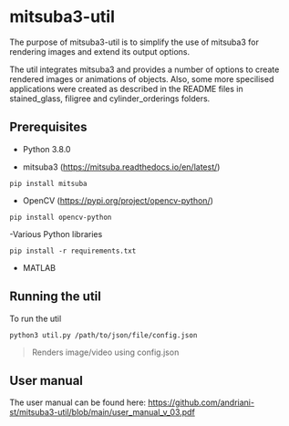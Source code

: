 # mitsuba3-util

The purpose of mitsuba3-util is to simplify the use of mitsuba3 for rendering images and extend its output options. 

The util integrates mitsuba3 and provides a number of options to create rendered images or animations of objects. Also, some more specilised applications were created as described in the README files in stained_glass, filigree and cylinder_orderings folders. 


## Prerequisites
- Python 3.8.0

- mitsuba3 (https://mitsuba.readthedocs.io/en/latest/)
```
pip install mitsuba
```

- OpenCV (https://pypi.org/project/opencv-python/)
```
pip install opencv-python
```

-Various Python libraries
```
pip install -r requirements.txt
```

- MATLAB

## Running the util

To run the util

```
python3 util.py /path/to/json/file/config.json
```

> Renders image/video using config.json


## User manual

The user manual can be found here: https://github.com/andriani-st/mitsuba3-util/blob/main/user_manual_v_03.pdf

